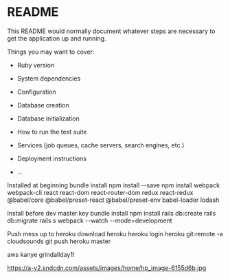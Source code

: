 # README

This README would normally document whatever steps are necessary to get the
application up and running.

Things you may want to cover:

* Ruby version

* System dependencies

* Configuration

* Database creation

* Database initialization

* How to run the test suite

* Services (job queues, cache servers, search engines, etc.)

* Deployment instructions

* ...

Installed at beginning
bundle install
npm install --save
npm install webpack webpack-cli react react-dom react-router-dom redux react-redux @babel/core @babel/preset-react @babel/preset-env babel-loader lodash

Install before dev
master.key
bundle install
npm install
rails db:create
rails db:migrate
rails s
webpack --watch --mode=development

Push mess up to heroku
download heroku
heroku login
heroku git:remote -a cloudsounds
git push heroku master

aws kanye grindallday1!

https://a-v2.sndcdn.com/assets/images/home/hp_image-6155d6b.jpg
